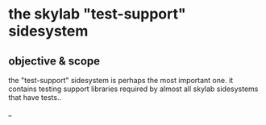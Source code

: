 # the skylab "test-support" sidesystem

## objective & scope

the "test-support" sidesystem is perhaps the most important one. it
contains testing support libraries required by almost all skylab
sidesystems that have tests..

_
